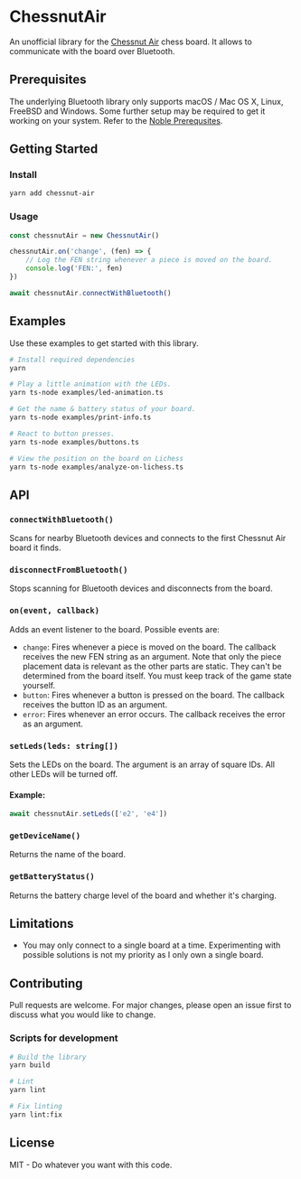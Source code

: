 # ChessnutAir

An unofficial library for the [Chessnut Air](https://www.chessnutech.com/products/chessnut-air) chess board. It allows
to communicate with the board over Bluetooth.

## Prerequisites

The underlying Bluetooth library only supports macOS / Mac OS X, Linux, FreeBSD and Windows. Some further setup may be
required to get it working on your system. Refer to the [Noble Prerequsites](https://www.npmjs.com/package/noble#prerequisites).

## Getting Started

### Install

```sh
yarn add chessnut-air
```

### Usage

```ts
const chessnutAir = new ChessnutAir()

chessnutAir.on('change', (fen) => {
    // Log the FEN string whenever a piece is moved on the board.
    console.log('FEN:', fen)
})

await chessnutAir.connectWithBluetooth()
```

## Examples

Use these examples to get started with this library.

```sh
# Install required dependencies
yarn

# Play a little animation with the LEDs.
yarn ts-node examples/led-animation.ts

# Get the name & battery status of your board.
yarn ts-node examples/print-info.ts

# React to button presses.
yarn ts-node examples/buttons.ts

# View the position on the board on Lichess
yarn ts-node examples/analyze-on-lichess.ts
```

## API

### `connectWithBluetooth()`

Scans for nearby Bluetooth devices and connects to the first Chessnut Air board it finds.

### `disconnectFromBluetooth()`

Stops scanning for Bluetooth devices and disconnects from the board.

### `on(event, callback)`

Adds an event listener to the board. Possible events are:

-   `change`: Fires whenever a piece is moved on the board. The callback receives the new FEN string as an argument.
    Note that only the piece placement data is relevant as the other parts are static. They can't be determined from
    the board itself. You must keep track of the game state yourself.
-   `button`: Fires whenever a button is pressed on the board. The callback receives the button ID as an argument.
-   `error`: Fires whenever an error occurs. The callback receives the error as an argument.

### `setLeds(leds: string[])`

Sets the LEDs on the board. The argument is an array of square IDs. All other LEDs will be turned off.

#### Example:

```ts
await chessnutAir.setLeds(['e2', 'e4'])
```

### `getDeviceName()`

Returns the name of the board.

### `getBatteryStatus()`

Returns the battery charge level of the board and whether it's charging.

## Limitations

* You may only connect to a single board at a time. Experimenting with possible solutions is not my priority as I
only own a single board.

## Contributing

Pull requests are welcome. For major changes, please open an issue first to discuss what you would like to change.

### Scripts for development

```sh
# Build the library
yarn build

# Lint
yarn lint

# Fix linting
yarn lint:fix
```

## License

MIT - Do whatever you want with this code.
